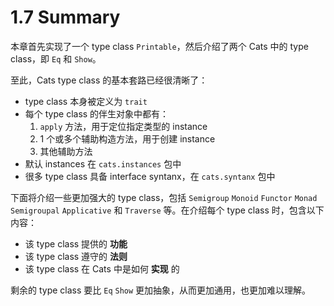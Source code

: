 # 1.7 Summary

本章首先实现了一个 type class `Printable`，然后介绍了两个 Cats 中的 type class，即 `Eq` 和 `Show`。

至此，Cats type class 的基本套路已经很清晰了：

* type class 本身被定义为 `trait`
* 每个 type class 的伴生对象中都有：
  1. `apply` 方法，用于定位指定类型的 instance
  2. 1 个或多个辅助构造方法，用于创建 instance
  3. 其他辅助方法
* 默认 instances 在 `cats.instances` 包中
* 很多 type class 具备 interface syntanx，在 `cats.syntanx` 包中

下面将介绍一些更加强大的 type class，包括 `Semigroup` `Monoid` `Functor` `Monad` `Semigroupal` `Applicative` 和 `Traverse` 等。在介绍每个 type class 时，包含以下内容：

* 该 type class 提供的 **功能**
* 该 type class 遵守的 **法则**
* 该 type class 在 Cats 中是如何 **实现** 的

剩余的 type class 要比 `Eq` `Show` 更加抽象，从而更加通用，也更加难以理解。
